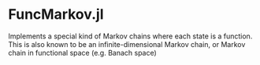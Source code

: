 # FuncMarkov.jl
Implements a special kind of Markov chains where each state is a function. This is also known to be an infinite-dimensional Markov chain, or Markov chain in functional space (e.g. Banach space)
